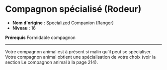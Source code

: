 # Compagnon spécialisé (Rodeur)

 * **Nom d'origine** : Specialized Companion (Ranger)
 * **Niveau** : 16


<p><strong>Prérequis</strong> Formidable compagnon</p>
<hr>
<p>Votre compagnon animal est à présent si malin qu’il peut se spécialiser. Votre compagnon animal obtient une spécialisation de votre choix (voir la section Le compagnon animal à la page 214).</p>